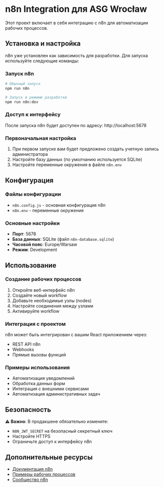 # n8n Integration для ASG Wrocław

Этот проект включает в себя интеграцию с n8n для автоматизации рабочих процессов.

## Установка и настройка

n8n уже установлен как зависимость для разработки. Для запуска используйте следующие команды:

### Запуск n8n

```bash
# Обычный запуск
npm run n8n

# Запуск в режиме разработки
npm run n8n:dev
```

### Доступ к интерфейсу

После запуска n8n будет доступен по адресу: http://localhost:5678

### Первоначальная настройка

1. При первом запуске вам будет предложено создать учетную запись администратора
2. Настройте базу данных (по умолчанию используется SQLite)
3. Настройте переменные окружения в файле `n8n.env`

## Конфигурация

### Файлы конфигурации

- `n8n.config.js` - основная конфигурация n8n
- `n8n.env` - переменные окружения

### Основные настройки

- **Порт**: 5678
- **База данных**: SQLite (файл `n8n-database.sqlite`)
- **Часовой пояс**: Europe/Warsaw
- **Режим**: Development

## Использование

### Создание рабочих процессов

1. Откройте веб-интерфейс n8n
2. Создайте новый workflow
3. Добавьте необходимые узлы (nodes)
4. Настройте соединения между узлами
5. Активируйте workflow

### Интеграция с проектом

n8n может быть интегрирован с вашим React приложением через:

- REST API n8n
- Webhooks
- Прямые вызовы функций

### Примеры использования

- Автоматизация уведомлений
- Обработка данных форм
- Интеграция с внешними сервисами
- Автоматизация административных задач

## Безопасность

⚠️ **Важно**: В продакшене обязательно измените:
- `N8N_JWT_SECRET` на безопасный секретный ключ
- Настройте HTTPS
- Ограничьте доступ к интерфейсу n8n

## Дополнительные ресурсы

- [Документация n8n](https://docs.n8n.io/)
- [Примеры рабочих процессов](https://n8n.io/workflows/)
- [Сообщество n8n](https://community.n8n.io/)


